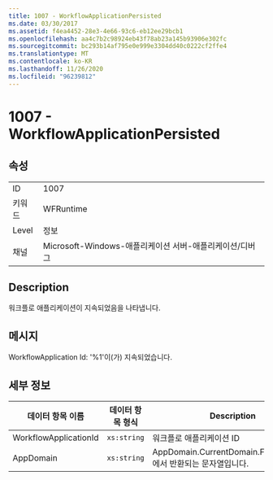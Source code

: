 ```yaml
---
title: 1007 - WorkflowApplicationPersisted
ms.date: 03/30/2017
ms.assetid: f4ea4452-28e3-4e66-93c6-eb12ee29bcb1
ms.openlocfilehash: aa4c7b2c98924eb43f78ab23a145b93906e302fc
ms.sourcegitcommit: bc293b14af795e0e999e3304dd40c0222cf2ffe4
ms.translationtype: MT
ms.contentlocale: ko-KR
ms.lasthandoff: 11/26/2020
ms.locfileid: "96239812"
---
```

# <a name="1007---workflowapplicationpersisted"></a>1007 - WorkflowApplicationPersisted

## <a name="properties"></a>속성  
  
|||  
|-|-|  
|ID|1007|  
|키워드|WFRuntime|  
|Level|정보|  
|채널|Microsoft-Windows-애플리케이션 서버-애플리케이션/디버그|  
  
## <a name="description"></a>Description  

 워크플로 애플리케이션이 지속되었음을 나타냅니다.  
  
## <a name="message"></a>메시지  

 WorkflowApplication Id: '%1'이(가) 지속되었습니다.  
  
## <a name="details"></a>세부 정보  
  
|데이터 항목 이름|데이터 항목 형식|Description|  
|--------------------|--------------------|-----------------|  
|WorkflowApplicationId|`xs:string`|워크플로 애플리케이션 ID|  
|AppDomain|`xs:string`|AppDomain.CurrentDomain.FriendlyName에서 반환되는 문자열입니다.|
